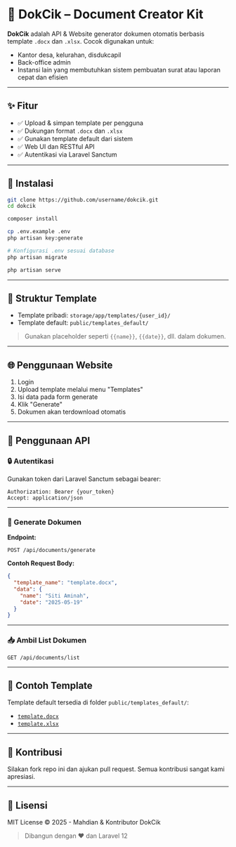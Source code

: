 # 📄 DokCik – Document Creator Kit

**DokCik** adalah API & Website generator dokumen otomatis berbasis template `.docx` dan `.xlsx`. Cocok digunakan untuk:

- Kantor desa, kelurahan, disdukcapil
- Back-office admin
- Instansi lain yang membutuhkan sistem pembuatan surat atau laporan cepat dan efisien

---

## ✨ Fitur

- ✅ Upload & simpan template per pengguna
- ✅ Dukungan format `.docx` dan `.xlsx`
- ✅ Gunakan template default dari sistem
- ✅ Web UI dan RESTful API
- ✅ Autentikasi via Laravel Sanctum

---

## 🚀 Instalasi

```bash
git clone https://github.com/username/dokcik.git
cd dokcik

composer install

cp .env.example .env
php artisan key:generate

# Konfigurasi .env sesuai database
php artisan migrate

php artisan serve
```

---

## 📂 Struktur Template

- Template pribadi: `storage/app/templates/{user_id}/`
- Template default: `public/templates_default/`

> Gunakan placeholder seperti `{{name}}`, `{{date}}`, dll. dalam dokumen.

---

## 🌐 Penggunaan Website

1. Login
2. Upload template melalui menu "Templates"
3. Isi data pada form generate
4. Klik "Generate"
5. Dokumen akan terdownload otomatis

---

## 📡 Penggunaan API

### 🔒 Autentikasi

Gunakan token dari Laravel Sanctum sebagai bearer:

```http
Authorization: Bearer {your_token}
Accept: application/json
```

---

### 📝 Generate Dokumen

**Endpoint:**

```http
POST /api/documents/generate
```

**Contoh Request Body:**

```json
{
  "template_name": "template.docx",
  "data": {
    "name": "Siti Aminah",
    "date": "2025-05-19"
  }
}
```

---

### 📥 Ambil List Dokumen

```http
GET /api/documents/list
```

---

## 🧪 Contoh Template

Template default tersedia di folder `public/templates_default/`:

- [`template.docx`](public/templates_default/template.docx)
- [`template.xlsx`](public/templates_default/template.xlsx)

---

## 🤝 Kontribusi

Silakan fork repo ini dan ajukan pull request. Semua kontribusi sangat kami apresiasi.

---

## 📛 Lisensi

MIT License © 2025 - Mahdian & Kontributor DokCik

> Dibangun dengan ❤️ dan Laravel 12
